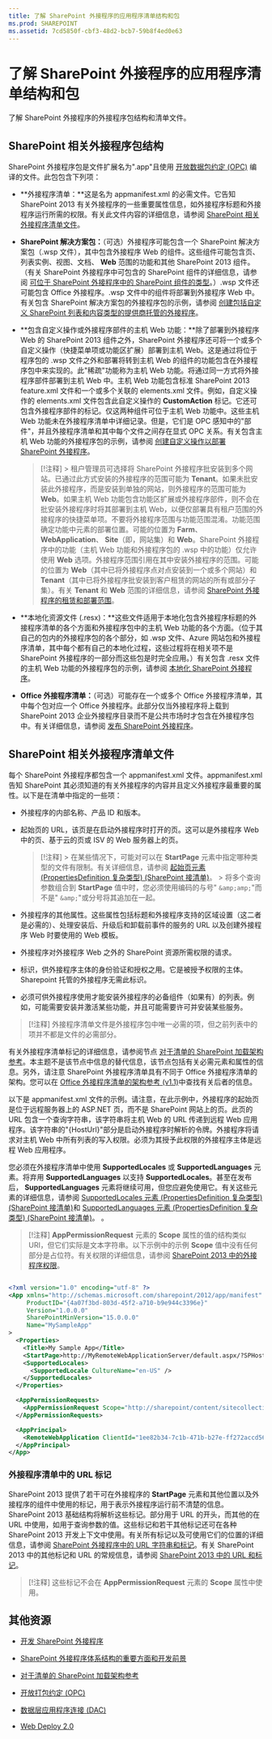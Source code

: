 ```yaml
---
title: 了解 SharePoint 外接程序的应用程序清单结构和包
ms.prod: SHAREPOINT
ms.assetid: 7cd5850f-cbf3-48d2-bcb7-59b8f4ed0e63
---
```



# 了解 SharePoint 外接程序的应用程序清单结构和包
了解 SharePoint 外接程序的外接程序包结构和清单文件。
## SharePoint 相关外接程序包结构
<a name="Package"> </a>

SharePoint 外接程序包是文件扩展名为".app"且使用 [开放数据包约定 (OPC)](http://msdn.microsoft.com/zh-cn/magazine/cc163372.aspx) 编译的文件。此包包含下列项：
  
    
    

- **外接程序清单：**这是名为 appmanifest.xml 的必需文件。它告知 SharePoint 2013 有关外接程序的一些重要属性信息，如外接程序标题和外接程序运行所需的权限。有关此文件内容的详细信息，请参阅  [SharePoint 相关外接程序清单文件](#AppManifest)。
    
  
- **SharePoint 解决方案包：**（可选）外接程序可能包含一个 SharePoint 解决方案包（.wsp 文件），其中包含外接程序 Web 的组件。这些组件可能包含页、列表实例、视图、文档、 **Web** 范围的功能和其他 SharePoint 2013 组件。（有关 SharePoint 外接程序中可包含的 SharePoint 组件的详细信息，请参阅 [可位于 SharePoint 外接程序中的 SharePoint 组件的类型](host-webs-add-in-webs-and-sharepoint-components-in-sharepoint-2013.md#TypesOfSPComponentsInApps)。）.wsp 文件还可能包含 Office 外接程序。.wsp 文件中的组件将部署到外接程序 Web 中。有关包含 SharePoint 解决方案包的外接程序包的示例，请参阅 [创建包括自定义 SharePoint 列表和内容类型的提供商托管的外接程序](create-a-provider-hosted-add-in-that-includes-a-custom-sharepoint-list-and-conte.md)。
    
  
- **包含自定义操作或外接程序部件的主机 Web 功能：**除了部署到外接程序 Web 的 SharePoint 2013 组件之外，SharePoint 外接程序还可将一个或多个自定义操作（快捷菜单项或功能区扩展）部署到主机 Web。这是通过将位于程序包的 .wsp 文件之外和部署将转到主机 Web 的组件的功能包含在外接程序包中来实现的。此"稀疏"功能称为主机 Web 功能。将通过同一方式将外接程序部件部署到主机 Web 中。主机 Web 功能包含标准 SharePoint 2013 feature.xml 文件和一个或多个关联的 elements.xml 文件。例如，自定义操作的 elements.xml 文件包含此自定义操作的 **CustomAction** 标记。它还可包含外接程序部件的标记。仅这两种组件可位于主机 Web 功能中。这些主机 Web 功能未在外接程序清单中详细记录。但是，它们是 OPC 感知中的"部件"，并且外接程序清单和其中每个文件之间存在显式 OPC 关系。有关包含主机 Web 功能的外接程序包的示例，请参阅 [创建自定义操作以部署 SharePoint 外接程序](create-custom-actions-to-deploy-with-sharepoint-add-ins.md)。
    
    > [!注释]
      > 租户管理员可选择将 SharePoint 外接程序批安装到多个网站。已通过此方式安装的外接程序的范围可能为 **Tenant**。如果未批安装此外接程序，而是安装到单独的网站，则外接程序的范围可能为 **Web**。如果主机 Web 功能包含功能区扩展或外接程序部件，则不会在批安装外接程序时将其部署到主机 Web，以便仅部署具有租户范围的外接程序的快捷菜单项。不要将外接程序范围与功能范围混淆。功能范围确定功能中元素的部署位置。可能的位置为 **Farm**、 **WebApplication**、 **Site**（即，网站集）和 **Web**。SharePoint 外接程序中的功能（主机 Web 功能和外接程序包的 .wsp 中的功能）仅允许使用 **Web** 选项。外接程序范围引用在其中安装外接程序的范围。可能的位置为 **Web**（其中已将外接程序点对点安装到一个或多个网站）和 **Tenant**（其中已将外接程序批安装到客户租赁的网站的所有或部分子集）。有关 **Tenant** 和 **Web** 范围的详细信息，请参阅 [SharePoint 外接程序的租赁和部署范围](tenancies-and-deployment-scopes-for-sharepoint-add-ins.md)。 
- **本地化资源文件 (.resx)：**这些文件适用于本地化包含外接程序标题的外接程序清单的各个方面和外接程序包中的主机 Web 功能的各个方面。（位于其自己的包内的外接程序包的各个部分，如 .wsp 文件、Azure 网站包和外接程序清单，其中每个都有自己的本地化过程，这些过程将在相关项不是 SharePoint 外接程序的一部分而这些包是时完全应用。）有关包含 .resx 文件的主机 Web 功能的外接程序包的示例，请参阅 [本地化 SharePoint 外接程序](localize-sharepoint-add-ins.md)。
    
  
- **Office 外接程序清单：**（可选）可能存在一个或多个 Office 外接程序清单，其中每个包对应一个 Office 外接程序。此部分仅当外接程序将上载到 SharePoint 2013 企业外接程序目录而不是公共市场时才包含在外接程序包中。有关详细信息，请参阅 [发布 SharePoint 外接程序](publish-sharepoint-add-ins.md)。
    
  

## SharePoint 相关外接程序清单文件
<a name="AppManifest"> </a>

每个 SharePoint 外接程序都包含一个 appmanifest.xml 文件。appmanifest.xml 告知 SharePoint 其必须知道的有关外接程序的内容并且定义外接程序最重要的属性。以下是在清单中指定的一些项：
  
    
    

- 外接程序的内部名称、产品 ID 和版本。
    
  
- 起始页的 URL，该页是在启动外接程序时打开的页。这可以是外接程序 Web 中的页、基于云的页或 ISV 的 Web 服务器上的页。
    
    > [!注释]
      > 在某些情况下，可能对可以在 **StartPage** 元素中指定哪种类型的文件有限制。有关详细信息，请参阅 [起始页元素 (PropertiesDefinition 复杂类型) (SharePoint 接清单)](http://msdn.microsoft.com/library/3092674c-a6c3-9021-3d7e-e716562a4a4f%28Office.15%29.aspx)。 > 将多个查询参数组合到 **StartPage** 值中时，您必须使用编码的与号" `&amp;amp;`"而不是" `&amp;`"或分号将其追加在一起。 
- 外接程序的其他属性。这些属性包括标题和外接程序支持的区域设置（这二者是必需的）、处理安装后、升级后和卸载前事件的服务的 URL 以及创建外接程序 Web 时要使用的 Web 模板。
    
  
- 外接程序对外接程序 Web 之外的 SharePoint 资源所需权限的请求。
    
  
- 标识，供外接程序主体的身份验证和授权之用。它是被授予权限的主体。Sharepoint 托管的外接程序无需此标识。
    
  
- 必须可供外接程序使用才能安装外接程序的必备组件（如果有）的列表。例如，可能需要安装并激活某些功能，并且可能需要许可并安装某些服务。
    
  

> [!注释]
> 外接程序清单文件是外接程序包中唯一必需的项，但之前列表中的项并不都是文件的必需部分。 
  
    
    

有关外接程序清单标记的详细信息，请参阅节点 [对于清单的 SharePoint 加载架构参考](http://msdn.microsoft.com/library/1f8c5d44-3b60-0bfe-9069-1df821220691%28Office.15%29.aspx)。本主题不是该节点中信息的替代信息，该节点包括有关必需元素和属性的信息。另外，请注意 SharePoint 外接程序清单具有不同于 Office 外接程序清单的架构。您可以在  [Office 外接程序清单的架构参考 (v1.1)](http://msdn.microsoft.com/library/7e0cadc3-f613-8eb9-57ef-9032cbb97f92%28Office.15%29.aspx)中查找有关后者的信息。
  
    
    
以下是 appmanifest.xml 文件的示例。请注意，在此示例中，外接程序的起始页是位于远程服务器上的 ASP.NET 页，而不是 SharePoint 网站上的页。此页的 URL 包含一个查询字符串，该字符串将主机 Web 的 URL 传递到远程 Web 应用程序。该字符串的"{HostUrl}"部分是启动外接程序时解析的令牌。外接程序将请求对主机 Web 中所有列表的写入权限。必须为其授予此权限的外接程序主体是远程 Web 应用程序。
  
    
    
您必须在外接程序清单中使用 **SupportedLocales** 或 **SupportedLanguages** 元素。将弃用 **SupportedLanguages** 以支持 **SupportedLocales**。甚至在发布后， **SupportedLanguages** 元素将继续可用，但您应避免使用它。有关这些元素的详细信息，请参阅 [SupportedLocales 元素 (PropertiesDefinition 复杂类型) (SharePoint 接清单)](http://msdn.microsoft.com/library/49bde91a-8d7a-be17-4c91-82c9c19f0f61%28Office.15%29.aspx)和  [SupportedLanguages 元素 (PropertiesDefinition 复杂类型) (SharePoint 接清单)](http://msdn.microsoft.com/library/7a8da886-5731-9abd-2911-5cd268bba4cf%28Office.15%29.aspx)。 。
  
    
    

> [!注释]
> **AppPermissionRequest** 元素的 **Scope** 属性的值的结构类似 URI，但它们实际是文本字符串。以下示例中的示例 **Scope** 值中没有任何部分是占位符。有关权限的详细信息，请参阅 [SharePoint 2013 中的外接程序权限](add-in-permissions-in-sharepoint-2013.md)。 
  
    
    




```XML

<?xml version="1.0" encoding="utf-8" ?>
<App xmlns="http://schemas.microsoft.com/sharepoint/2012/app/manifest"
     ProductID="{4a07f3bd-803d-45f2-a710-b9e944c3396e}"
     Version="1.0.0.0"
     SharePointMinVersion="15.0.0.0"
     Name="MySampleApp"
>
  <Properties>
    <Title>My Sample App</Title>
    <StartPage>http://MyRemoteWebApplicationServer/default.aspx/?SPHostUrl={HostUrl}</StartPage>
    <SupportedLocales>
      <SupportedLocale CultureName="en-US" />
    </SupportedLocales>        
  </Properties>

  <AppPermissionRequests>
    <AppPermissionRequest Scope="http://sharepoint/content/sitecollection/web/list" Right="Write"/>
  </AppPermissionRequests>

  <AppPrincipal>
    <RemoteWebApplication ClientId="1ee82b34-7c1b-471b-b27e-ff272accd564" />
  </AppPrincipal>
</App>

```


### 外接程序清单中的 URL 标记

SharePoint 2013 提供了若干可在外接程序的 **StartPage** 元素和其他位置以及外接程序的组件中使用的标记，用于表示外接程序运行前不清楚的信息。SharePoint 2013 基础结构将解析这些标记。部分用于 URL 的开头，而其他的在 URL 中使用，如用于查询参数的值。这些标记和若干其他标记还可在各种 SharePoint 2013 开发上下文中使用。有关所有标记以及可使用它们的位置的详细信息，请参阅 [SharePoint 外接程序中的 URL 字符串和标记](url-strings-and-tokens-in-sharepoint-add-ins.md)。有关 SharePoint 2013 中的其他标记和 URL 的常规信息，请参阅  [SharePoint 2013 中的 URL 和标记](http://msdn.microsoft.com/library/161418d7-8123-4c4e-91a1-97e43c17f0e6%28Office.15%29.aspx)。
  
    
    

> [!注释]
> 这些标记不会在 **AppPermissionRequest** 元素的 **Scope** 属性中使用。
  
    
    


## 其他资源
<a name="SP15Exploreappmanifest_bk_addlresources"> </a>


-  [开发 SharePoint 外接程序](develop-sharepoint-add-ins.md)
    
  
-  [SharePoint 外接程序体系结构的重要方面和开发前景](important-aspects-of-the-sharepoint-add-in-architecture-and-development-landscap.md)
    
  
-  [对于清单的 SharePoint 加载架构参考](http://msdn.microsoft.com/library/1f8c5d44-3b60-0bfe-9069-1df821220691%28Office.15%29.aspx)
    
  
-  [开放打包约定 (OPC)](http://msdn.microsoft.com/zh-cn/magazine/cc163372.aspx)
    
  
-  [数据层应用程序连接 (DAC)](http://msdn.microsoft.com/zh-cn/library/ee210546.aspx)
    
  
-  [Web Deploy 2.0](http://www.iis.net/downloads/microsoft/web-deploy)
    
  

